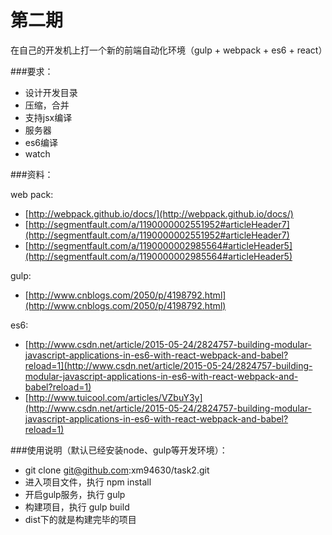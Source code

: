 # 第二期
在自己的开发机上打一个新的前端自动化环境（gulp + webpack + es6 + react）

###要求：
- 设计开发目录
- 压缩，合并
- 支持jsx编译
- 服务器
- es6编译
- watch

###资料：

web pack:
- [http://webpack.github.io/docs/](http://webpack.github.io/docs/)
- [http://segmentfault.com/a/1190000002551952#articleHeader7](http://segmentfault.com/a/1190000002551952#articleHeader7)
- [http://segmentfault.com/a/1190000002985564#articleHeader5](http://segmentfault.com/a/1190000002985564#articleHeader5)

gulp:
- [http://www.cnblogs.com/2050/p/4198792.html](http://www.cnblogs.com/2050/p/4198792.html)

es6:
- [http://www.csdn.net/article/2015-05-24/2824757-building-modular-javascript-applications-in-es6-with-react-webpack-and-babel?reload=1](http://www.csdn.net/article/2015-05-24/2824757-building-modular-javascript-applications-in-es6-with-react-webpack-and-babel?reload=1)
- [http://www.tuicool.com/articles/VZbuY3y](http://www.csdn.net/article/2015-05-24/2824757-building-modular-javascript-applications-in-es6-with-react-webpack-and-babel?reload=1)


###使用说明（默认已经安装node、gulp等开发环境）：
- git clone git@github.com:xm94630/task2.git
- 进入项目文件，执行 npm install
- 开启gulp服务，执行 gulp 
- 构建项目，执行 gulp build
- dist下的就是构建完毕的项目
